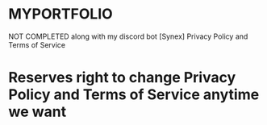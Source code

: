 # MYPORTFOLIO
NOT COMPLETED
along with my discord bot [Synex] Privacy Policy and Terms of Service

# Reserves right to change Privacy Policy and Terms of Service anytime we want

